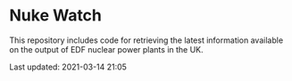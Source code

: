 # Nuke Watch

This repository includes code for retrieving the latest information available on the output of EDF nuclear power plants in the UK.

Last updated: 2021-03-14 21:05